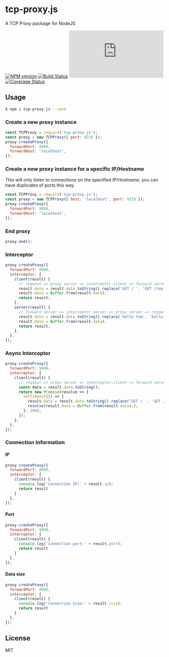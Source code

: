 # tcp-proxy.js

A TCP Proxy package for NodeJS

[![NPM version][npm-image]][npm-url]
[![Build Status][travis-image]][travis-url]
[![Appveyor status][appveyor-image]][appveyor-url]
[![Coverage Status][coveralls-image]][coveralls-url]

[npm-image]: https://img.shields.io/npm/v/tcp-proxy.js.svg?style=flat-square
[npm-url]: https://npmjs.org/package/tcp-proxy.js
[travis-url]: https://travis-ci.org/whxaxes/tcp-proxy.js
[travis-image]: http://img.shields.io/travis/whxaxes/tcp-proxy.js.svg
[appveyor-url]: https://ci.appveyor.com/project/whxaxes/tcp-proxy.js/branch/master
[appveyor-image]: https://ci.appveyor.com/api/projects/status/github/whxaxes/tcp-proxy.js?branch=master&svg=true
[coveralls-url]: https://coveralls.io/r/whxaxes/tcp-proxy.js
[coveralls-image]: https://img.shields.io/coveralls/whxaxes/tcp-proxy.js.svg

## Usage

```bash
$ npm i tcp-proxy.js --save
```

### Create a new proxy instance

```js
const TCPProxy = require('tcp-proxy.js');
const proxy = new TCPProxy({ port: 9229 });
proxy.createProxy({
  forwardPort: 9999,
  forwardHost: 'localhost',
});
```

### Create a new proxy instance for a specific IP/Hostname
This will only listen to connections on the specified IP/Hostname, you can have duplicates of ports this way.

```js
const TCPProxy = require('tcp-proxy.js');
const proxy = new TCPProxy({ host: 'localhost', port: 9229 });
proxy.createProxy({
  forwardPort: 9999,
  forwardHost: 'localhost',
});
```

### End proxy

```js
proxy.end();
```

### Interceptor

```js
proxy.createProxy({
  forwardPort: 9999,
  interceptor: {
    client(result) {
      // request => proxy server => interceptor.client => forward server
      result.data = result.data.toString().replace('GET / ', 'GET /tom ');
      result.data = Buffer.from(result.data);
      return result;
    },
    server(result) {
      // forward server => interceptor.server => proxy server => response
      result.data = result.data.toString().replace('hello tom', 'bello tom');
      result.data = Buffer.from(result.data);
      return result;
    },
  },
});
```

### Async Interceptor

```js
proxy.createProxy({
  forwardPort: 9999,
  interceptor: {
    client(result) {
      // request => proxy server => interceptor.client => forward server
      const data = result.data.toString();
      return new Promise(resolve => {
        setTimeout(() => {
          result.data = result.data.toString().replace('GET / ', 'GET /tom ');
          resolve(result.data = Buffer.from(result.data););
        }, 200);
      });
    },
  },
});
```


### Connection Information

#### IP

```js
proxy.createProxy({
  forwardPort: 9999,
  interceptor: {
    client(result) {
      console.log('Connection IP:' + result.ip);
      return result
    }
  },
});
```


#### Port

```js
proxy.createProxy({
  forwardPort: 9999,
  interceptor: {
    client(result) {
      console.log('Connection port:' + result.port);
      return result
    }
  },
});
```


#### Data size

```js
proxy.createProxy({
  forwardPort: 9999,
  interceptor: {
    client(result) {
      console.log('Connection Size:' + result.size);
      return result
    }
  },
});
```

## License

MIT
